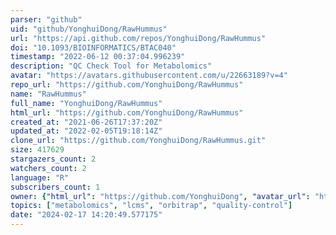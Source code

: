 ```yaml
---
parser: "github"
uid: "github/YonghuiDong/RawHummus"
url: "https://api.github.com/repos/YonghuiDong/RawHummus"
doi: "10.1093/BIOINFORMATICS/BTAC040"
timestamp: "2022-06-12 00:37:04.996239"
description: "QC Check Tool for Metabolomics"
avatar: "https://avatars.githubusercontent.com/u/22663189?v=4"
repo_url: "https://github.com/YonghuiDong/RawHummus"
name: "RawHummus"
full_name: "YonghuiDong/RawHummus"
html_url: "https://github.com/YonghuiDong/RawHummus"
created_at: "2021-06-26T17:37:20Z"
updated_at: "2022-02-05T19:18:14Z"
clone_url: "https://github.com/YonghuiDong/RawHummus.git"
size: 417629
stargazers_count: 2
watchers_count: 2
language: "R"
subscribers_count: 1
owner: {"html_url": "https://github.com/YonghuiDong", "avatar_url": "https://avatars.githubusercontent.com/u/22663189?v=4", "login": "YonghuiDong", "type": "User"}
topics: ["metabolomics", "lcms", "orbitrap", "quality-control"]
date: "2024-02-17 14:20:49.577175"
---
```


